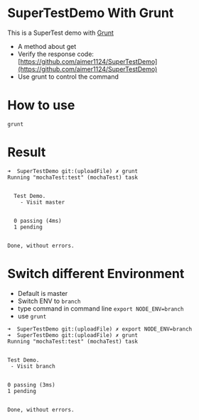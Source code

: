 # SuperTestDemo With Grunt
This is a SuperTest demo with [Grunt](http://www.gruntjs.net/)
* A method about get
* Verify the response code:[https://github.com/aimer1124/SuperTestDemo](https://github.com/aimer1124/SuperTestDemo)
* Use grunt to control the command

# How to use

```
grunt
```

# Result

```
➜  SuperTestDemo git:(uploadFile) ✗ grunt
Running "mochaTest:test" (mochaTest) task


  Test Demo.
    - Visit master


  0 passing (4ms)
  1 pending


Done, without errors.

```

# Switch different Environment

* Default is master
* Switch ENV to `branch`
 * type command in command line `export NODE_ENV=branch`
 * use `grunt`
 
```
➜  SuperTestDemo git:(uploadFile) ✗ export NODE_ENV=branch
➜  SuperTestDemo git:(uploadFile) ✗ grunt
Running "mochaTest:test" (mochaTest) task


Test Demo.
 - Visit branch


0 passing (3ms)
1 pending


Done, without errors.

```